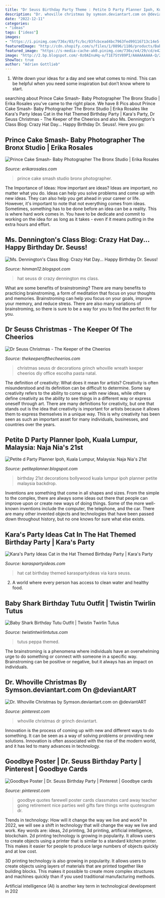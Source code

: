 ```yaml
---
title: "Dr Seuss Birthday Party Theme : Petite D Party Planner Ipoh, Kuala Lumpur, Malaysia: Naja Nia&#039;s 21st"
description: "Dr. whoville christmas by symson.deviantart.com on @deviantart"
date: "2022-12-11"
categories:
- "ideas"
tags: ["ideas"]
images:
- "https://i.pinimg.com/736x/03/fc/bc/03fcbcead4bc7963fed99116713c14e5--whoville-christmas-christmas-fun.jpg"
featuredImage: "http://cdn.shopify.com/s/files/1/0896/1186/products/Baby_Shark_Birthday_Tutu_Outfit_6bb98b1c-ba69-4eb2-83e8-669b1ef223b9_1024x1024.jpg?v=1560560749"
featured_image: "https://s-media-cache-ak0.pinimg.com/736x/e4/29/cd/e429cde2895094d003036315f523fd35.jpg"
image: "http://2.bp.blogspot.com/-0z0AInuHq-o/T1E7StV89PI/AAAAAAAAA-Q/2cvo25V-qq8/s1600/IMAG0908.jpg"
ShowToc: true
author: "Adrien Gottlieb"
---
```



1. Write down your ideas for a day and see what comes to mind. This can be helpful when you need some inspiration but don’t know where to start.

	

		
searching about Prince Cake Smash- Baby Photographer The Bronx Studio | Erika Rosales you've came to the right place. We have 8 Pics about Prince Cake Smash- Baby Photographer The Bronx Studio | Erika Rosales like Kara&#039;s Party Ideas Cat in the Hat Themed Birthday Party | Kara&#039;s Party, Dr Seuss Christmas - The Keeper of the Cheerios and also Ms. Dennington&#039;s Class Blog: Crazy Hat Day... Happy Birthday Dr. Seuss!. Here you go:
		
    
## Prince Cake Smash- Baby Photographer The Bronx Studio | Erika Rosales

<img loading=lazy src="https://www.erikarosales.com/wp-content/uploads/2018-09-27_0015.jpg" onerror="this.onerror=null;this.src='https://tse4.mm.bing.net/th?id=OIP.J-l58jMKpYqZESTNFD6AxwHaFP&amp;pid=15.1';" alt="Prince Cake Smash- Baby Photographer The Bronx Studio | Erika Rosales">

_Source: erikarosales.com_

>prince cake smash studio bronx photographer. 

	

The Importance of Ideas: How important are ideas?
Ideas are important, no matter what you do. Ideas can help you solve problems and come up with new ideas. They can also help you get ahead in your career or life.
However, it's important to note that not everything comes from ideas. Sometimes, something has to be done before an idea can be a reality. This is where hard work comes in. You have to be dedicate and commit to working on the idea for as long as it takes - even if it means putting in the extra hours and effort.

    
## Ms. Dennington&#039;s Class Blog: Crazy Hat Day... Happy Birthday Dr. Seuss!

<img loading=lazy src="http://2.bp.blogspot.com/-0z0AInuHq-o/T1E7StV89PI/AAAAAAAAA-Q/2cvo25V-qq8/s1600/IMAG0908.jpg" onerror="this.onerror=null;this.src='https://tse3.mm.bing.net/th?id=OIP.gy5cN4lhwf5gRbQwhqVTmQHaJ4&amp;pid=15.1';" alt="Ms. Dennington&#039;s Class Blog: Crazy Hat Day... Happy Birthday Dr. Seuss!">

_Source: hinman12.blogspot.com_

>hat seuss dr crazy dennington ms class. 

	

What are some benefits of brainstroming?
There are many benefits to practicing brainstroming, a form of meditation that focus on your thoughts and memories. Brainstroming can help you focus on your goals, improve your memory, and reduce stress. There are also many variations of brainstroming, so there is sure to be a way for you to find the perfect fit for you.

    
## Dr Seuss Christmas - The Keeper Of The Cheerios

<img loading=lazy src="http://www.thekeeperofthecheerios.com/wp-content/uploads/2013/12/c4-1.jpg" onerror="this.onerror=null;this.src='https://tse3.mm.bing.net/th?id=OIP.PzXvYtDB7T4a1WI_CqyZKgHaF5&amp;pid=15.1';" alt="Dr Seuss Christmas - The Keeper of the Cheerios">

_Source: thekeeperofthecheerios.com_

>christmas seuss dr decorations grinch whoville wreath keeper cheerios diy office escolha pasta natal. 

	

The definition of creativity: What does it mean for artists?
Creativity is often misunderstood and its definition can be difficult to determine. Some say creativity refers to the ability to come up with new ideas, while others define creativity as the ability to see things in a different way or express oneself through art. There are many definitions for creativity, but one that stands out is the idea that creativity is important for artists because it allows them to express themselves in a unique way. This is why creativity has been seen as such an important asset for many individuals, businesses, and countries over the years.

    
## Petite D Party Planner Ipoh, Kuala Lumpur, Malaysia: Naja Nia&#039;s 21st

<img loading=lazy src="https://2.bp.blogspot.com/-LpCbFpgYxVs/UL27Z7zKCXI/AAAAAAAAByg/T9z_94zEYvg/s1600/13102012289.jpg" onerror="this.onerror=null;this.src='https://tse4.mm.bing.net/th?id=OIP.w7PsjvpZlwo0JSdf-daYoQHaJ4&amp;pid=15.1';" alt="Petite d Party Planner Ipoh, Kuala Lumpur, Malaysia: Naja Nia&#039;s 21st">

_Source: petiteplanner.blogspot.com_

>birthday 21st decorations bollywood kuala lumpur ipoh planner petite malaysia backdrop. 

	

Inventions are something that come in all shapes and sizes. From the simple to the complex, there are always some ideas out there that people can improve upon or create new ways of doing things. Some of the more well-known inventions include the computer, the telephone, and the car. There are many other invented objects and technologies that have been passed down throughout history, but no one knows for sure what else exists.

    
## Kara&#039;s Party Ideas Cat In The Hat Themed Birthday Party | Kara&#039;s Party

<img loading=lazy src="https://karaspartyideas.com/wp-content/uploads/2016/07/Cat-In-The-Hat-Themed-Birthday-Party-via-Karas-Party-Ideas-KarasPartyIdeas.com42.jpeg" onerror="this.onerror=null;this.src='https://tse3.mm.bing.net/th?id=OIP.MEIye215fqs_Cz1niEHQKwHaLH&amp;pid=15.1';" alt="Kara&#039;s Party Ideas Cat in the Hat Themed Birthday Party | Kara&#039;s Party">

_Source: karaspartyideas.com_

>hat cat birthday themed karaspartyideas via kara seuss. 

	

2. A world where every person has access to clean water and healthy food. 

    
## Baby Shark Birthday Tutu Outfit | Twistin Twirlin Tutus

<img loading=lazy src="http://cdn.shopify.com/s/files/1/0896/1186/products/Baby_Shark_Birthday_Tutu_Outfit_6bb98b1c-ba69-4eb2-83e8-669b1ef223b9_1024x1024.jpg?v=1560560749" onerror="this.onerror=null;this.src='https://tse4.mm.bing.net/th?id=OIP.B9-MNMAaFoollRI06suPXwHaGv&amp;pid=15.1';" alt="Baby Shark Birthday Tutu Outfit | Twistin Twirlin Tutus">

_Source: twistintwirlintutus.com_

>tutus peppa themed. 

	

The brainstroming is a phenomena where individuals have an overwhelming urge to do something or connect with someone in a specific way. Brainstroming can be positive or negative, but it always has an impact on individuals.

    
## Dr. Whoville Christmas By Symson.deviantart.com On @deviantART

<img loading=lazy src="https://i.pinimg.com/736x/03/fc/bc/03fcbcead4bc7963fed99116713c14e5--whoville-christmas-christmas-fun.jpg" onerror="this.onerror=null;this.src='https://tse3.mm.bing.net/th?id=OIP.465PIKlJXtmQILc4RxvU9wHaFu&amp;pid=15.1';" alt="Dr. Whoville Christmas by Symson.deviantart.com on @deviantART">

_Source: pinterest.com_

>whoville christmas dr grinch deviantart. 

	

Innovation is the process of coming up with new and different ways to do something. It can be seen as a way of solving problems or providing new solutions. Innovation is often associated with the rise of the modern world, and it has led to many advances in technology.

    
## Goodbye Poster | Dr. Seuss Birthday Party | Pinterest | Goodbye Cards

<img loading=lazy src="https://s-media-cache-ak0.pinimg.com/736x/e4/29/cd/e429cde2895094d003036315f523fd35.jpg" onerror="this.onerror=null;this.src='https://tse2.mm.bing.net/th?id=OIP.NzMY5-4RxQ3Og29kOxVv_AHaJ3&amp;pid=15.1';" alt="Goodbye Poster | Dr. Seuss Birthday Party | Pinterest | Goodbye cards">

_Source: pinterest.com_

>goodbye quotes farewell poster cards classmates card away teacher going retirement nice parties well gifts fare things write quotesgram dr. 

	

Trends in technology: How will it change the way we live and work?
In 2022, we will see a shift in technology that will change the way we live and work. Key words are: ideas, 2d printing, 3d printing, artificial intelligence, blockchain. 
2d printing technology is growing in popularity. It allows users to create objects using a printer that is similar to a standard kitchen printer. This makes it easier for people to produce large numbers of objects quickly and at low cost. 

3D printing technology is also growing in popularity. It allows users to create objects using layers of materials that are printed together like building blocks. This makes it possible to create more complex structures and machines quickly than if you used traditional manufacturing methods. 

Artificial intelligence (AI) is another key term in technological development in 202
